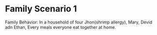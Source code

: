 # Family Scenario 1

Family Behavior:
  In a household of four Jhon(shrimp allergy), Mary, Devid adn Ethan, Every meals everyone eat together at home.



